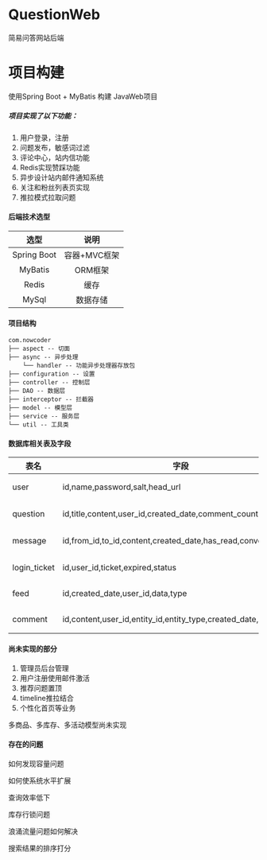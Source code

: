 # QuestionWeb
简易问答网站后端

# 项目构建

使用Spring Boot + MyBatis 构建 JavaWeb项目

##### 项目实现了以下功能：

1. 用户登录，注册
2. 问题发布，敏感词过滤
3. 评论中心，站内信功能
4. Redis实现赞踩功能
5. 异步设计站内邮件通知系统
6. 关注和粉丝列表页实现
7. 推拉模式拉取问题



#### 后端技术选型

|    选型     |     说明     |
| :---------: | :----------: |
| Spring Boot | 容器+MVC框架 |
|   MyBatis   |   ORM框架    |
|    Redis    |     缓存     |
|    MySql    |   数据存储   |

#### 项目结构

```
com.nowcoder
├── aspect -- 切面
├── async -- 异步处理
	└── handler -- 功能异步处理器存放包
├── configuration -- 设置
├── controller -- 控制层
├── DAO -- 数据层
├── interceptor -- 拦截器
├── model -- 模型层
├── service -- 服务层
└── util -- 工具类
```



#### 数据库相关表及字段

| 表名         | 字段                                                         | 说明     |
| ------------ | ------------------------------------------------------------ | -------- |
| user         | id,name,password,salt,head_url                               | 用户表   |
| question     | id,title,content,user_id,created_date,comment_count          | 问题表   |
| message      | id,from_id,to_id,content,created_date,has_read,conversation_id | 站内消息 |
| login_ticket | id,user_id,ticket,expired,status                             | 登录凭证 |
| feed         | id,created_date,user_id,data,type                            | feed流   |
| comment      | id,content,user_id,entity_id,entity_type,created_date,status | 评论表   |

#### 尚未实现的部分

1. 管理员后台管理
2. 用户注册使用邮件激活
3. 推荐问题置顶
4. timeline推拉结合
5. 个性化首页等业务

多商品、多库存、多活动模型尚未实现



#### 存在的问题

如何发现容量问题

如何使系统水平扩展

查询效率低下

库存行锁问题

浪涌流量问题如何解决

搜索结果的排序打分
